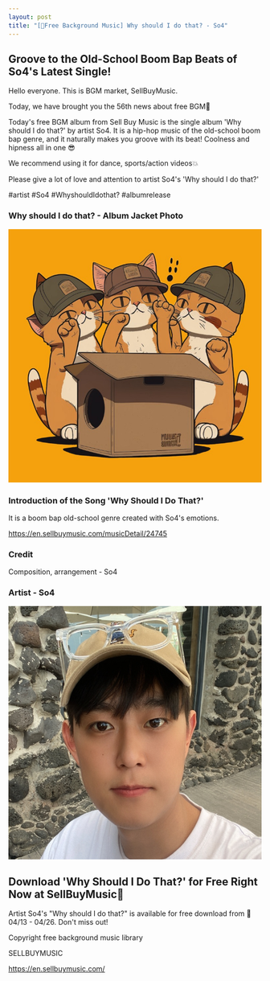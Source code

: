 ```yaml
---
layout: post
title: "[🎵Free Background Music] Why should I do that? - So4"
---
```

<h2>Groove to the Old-School Boom Bap Beats of So4's Latest Single!</h2>
<p>Hello everyone. This is BGM market, SellBuyMusic.</p>
<p>Today, we have brought you the 56th news about free BGM🙌</p>
<p>Today's free BGM album from Sell Buy Music is the single album 'Why should I do that?' by artist So4. It is a hip-hop music of the old-school boom bap genre, and it naturally makes you groove with its beat! Coolness and hipness all in one 😎</p>
<p>We recommend using it for dance, sports/action videos💥</p>
<p>Please give a lot of love and attention to artist So4's 'Why should I do that?'</p>
<p>#artist #So4 #WhyshouldIdothat? #albumrelease</p>
<h3>Why should I do that? - Album Jacket Photo</h3>

<p><img src="../images/2023-04-25-FreeSo4/%EB%AC%B4%EB%A3%8C_%ED%94%84%EB%A1%9C%EB%AA%A8%EC%85%98_so4.jpg" alt="copyright_1 video editting" style="zoom:100%;" /></p>

<h3>Introduction of the Song 'Why Should I Do That?'</h3>
<p>It is a boom bap old-school genre created with So4's emotions.</p>
<a href="https://en.sellbuymusic.com/musicDetail/24745">https://en.sellbuymusic.com/musicDetail/24745</a>

<h3>Credit</h3>
<p>Composition, arrangement - So4</p>
<h3>Artist - So4</h3>

<p><img src="../images/2023-04-25-FreeSo4/so4_%EC%95%84%ED%8B%B0%EC%8A%A4%ED%8A%B8_%EC%9D%B4%EB%AF%B8%EC%A7%80.png" alt="copyright_1 video editting" style="zoom:100%;" /></p>

<h2>Download 'Why Should I Do That?' for Free Right Now at SellBuyMusic🤎</h2>
<p>Artist So4's "Why should I do that?" is available for free download from 📁 04/13 - 04/26. Don't miss out!</p>
<p>Copyright free background music library</p>
<p>SELLBUYMUSIC</p>
<a href="https://en.sellbuymusic.com/">https://en.sellbuymusic.com/</a>
